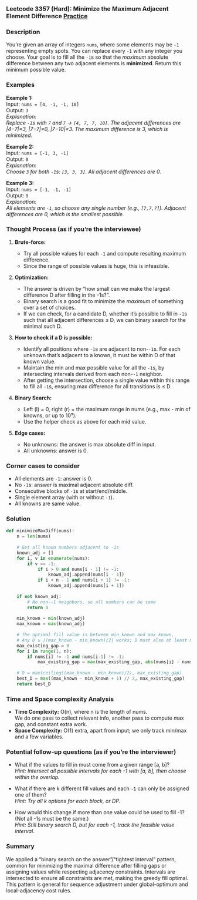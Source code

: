 ### Leetcode 3357 (Hard): Minimize the Maximum Adjacent Element Difference [Practice](https://leetcode.com/problems/minimize-the-maximum-adjacent-element-difference)

### Description  
You’re given an array of integers `nums`, where some elements may be `-1` representing empty spots. You can replace every `-1` with any integer you choose. Your goal is to fill all the `-1`s so that the *maximum* absolute difference between any two adjacent elements is **minimized**. Return this minimum possible value.

### Examples  

**Example 1:**  
Input: `nums = [4, -1, -1, 10]`  
Output: `3`  
*Explanation:  
Replace `-1`s with `7` and `7` → `[4, 7, 7, 10]`. The adjacent differences are \|4−7\|=3, \|7−7\|=0, \|7−10\|=3. The maximum difference is 3, which is minimized.*

**Example 2:**  
Input: `nums = [-1, 3, -1]`  
Output: `0`  
*Explanation:  
Choose `3` for both `-1`s: `[3, 3, 3]`. All adjacent differences are 0.*

**Example 3:**  
Input: `nums = [-1, -1, -1]`  
Output: `0`  
*Explanation:  
All elements are `-1`, so choose any single number (e.g., `[7,7,7]`). Adjacent differences are 0, which is the smallest possible.*

### Thought Process (as if you’re the interviewee)  
1. **Brute-force:**  
   - Try all possible values for each `-1` and compute resulting maximum difference.  
   - Since the range of possible values is huge, this is infeasible.

2. **Optimization:**  
   - The answer is driven by “how small can we make the largest difference D after filling in the -1s?”.  
   - Binary search is a good fit to minimize the *maximum* of something over a set of choices.
   - If we can check, for a candidate D, whether it’s possible to fill in `-1`s such that all adjacent differences ≤ D, we can binary search for the minimal such D.

3. **How to check if a D is possible:**  
   - Identify all positions where `-1`s are adjacent to non-`-1`s. For each unknown that’s adjacent to a known, it must be within D of that known value.
   - Maintain the min and max possible value for all the `-1`s, by intersecting intervals derived from each non-`-1` neighbor.
   - After getting the intersection, choose a single value within this range to fill all `-1`s, ensuring max difference for all transitions is ≤ D.

4. **Binary Search:**  
   - Left (l) = 0, right (r) = the maximum range in nums (e.g., max - min of knowns, or up to 10⁹).
   - Use the helper check as above for each mid value.

5. **Edge cases:**  
   - No unknowns: the answer is max absolute diff in input.
   - All unknowns: answer is 0.

### Corner cases to consider  
- All elements are `-1`: answer is 0.
- No `-1`s: answer is maximal adjacent absolute diff.
- Consecutive blocks of `-1`s at start/end/middle.
- Single element array (with or without `-1`).
- All knowns are same value.

### Solution

```python
def minimizeMaxDiff(nums):
    n = len(nums)
    
    # Get all known numbers adjacent to -1s
    known_adj = []
    for i, v in enumerate(nums):
        if v == -1:
            if i > 0 and nums[i - 1] != -1:
                known_adj.append(nums[i - 1])
            if i < n - 1 and nums[i + 1] != -1:
                known_adj.append(nums[i + 1])
    
    if not known_adj:
        # No non--1 neighbors, so all numbers can be same
        return 0
    
    min_known = min(known_adj)
    max_known = max(known_adj)
    
    # The optimal fill value is between min_known and max_known,
    # Any D ≥ ⌈(max_known - min_known)/2⌉ works; D must also at least match the max diff between knowns.
    max_existing_gap = 0
    for i in range(1, n):
        if nums[i] != -1 and nums[i-1] != -1:
            max_existing_gap = max(max_existing_gap, abs(nums[i] - nums[i-1]))
    
    # D = max(ceiling((max_known - min_known)/2), max_existing_gap)
    best_D = max((max_known - min_known + 1) // 2, max_existing_gap)
    return best_D
```

### Time and Space complexity Analysis  

- **Time Complexity:** O(n), where n is the length of nums.  
  We do one pass to collect relevant info, another pass to compute max gap, and constant extra work.
- **Space Complexity:** O(1) extra, apart from input; we only track min/max and a few variables.

### Potential follow-up questions (as if you’re the interviewer)  

- What if the values to fill in must come from a given range [a, b]?  
  *Hint: Intersect all possible intervals for each -1 with [a, b], then choose within the overlap.*

- What if there are k different fill values and each `-1` can only be assigned one of them?  
  *Hint: Try all k options for each block, or DP.*

- How would this change if more than one value could be used to fill -1? (Not all -1s must be the same.)  
  *Hint: Still binary search D, but for each -1, track the feasible value interval.*

### Summary
We applied a “binary search on the answer”/“tightest interval” pattern, common for minimizing the maximal difference after filling gaps or assigning values while respecting adjacency constraints. Intervals are intersected to ensure all constraints are met, making the greedy fill optimal. This pattern is general for sequence adjustment under global-optimum and local-adjacency cost rules.